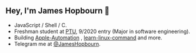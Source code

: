 ## Hey, I'm James Hopbourn 👋

- JavaScript / Shell / C.
- Freshman student at [PTU](https://www.ptu.edu.cn), 9/2020 entry (Major in software engineering).
- Building [Apple-Automation](https://github.com/JamesHopbourn/Apple-Automation) , [learn-linux-command](https://github.com/JamesHopbourn/learn-linux-command) and more.
- Telegram me at [@JamesHopbourn](https://t.me/JamesHopbourn).

